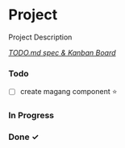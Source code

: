 # Project

Project Description

<em>[TODO.md spec & Kanban Board](https://bit.ly/3fCwKfM)</em>

### Todo

- [ ] create magang component ⭐  

### In Progress


### Done ✓


